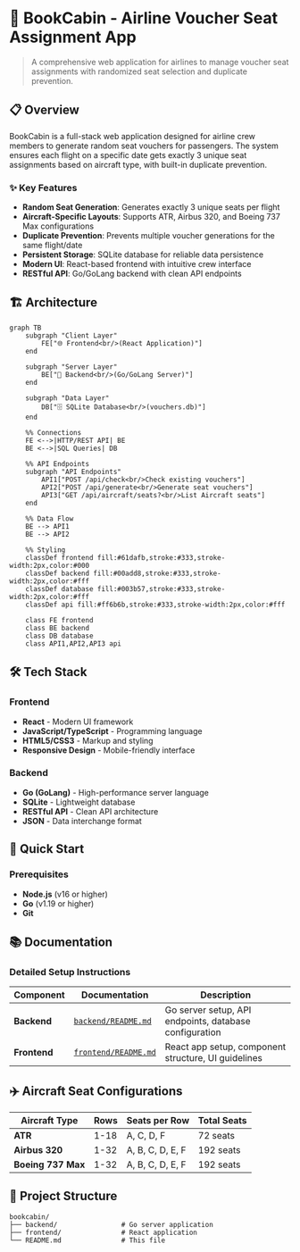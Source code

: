 # 🛫 BookCabin - Airline Voucher Seat Assignment App

> A comprehensive web application for airlines to manage voucher seat assignments with randomized seat selection and duplicate prevention.

## 📋 Overview

BookCabin is a full-stack web application designed for airline crew members to generate random seat vouchers for passengers. The system ensures each flight on a specific date gets exactly 3 unique seat assignments based on aircraft type, with built-in duplicate prevention.

### ✨ Key Features

- **Random Seat Generation**: Generates exactly 3 unique seats per flight
- **Aircraft-Specific Layouts**: Supports ATR, Airbus 320, and Boeing 737 Max configurations
- **Duplicate Prevention**: Prevents multiple voucher generations for the same flight/date
- **Persistent Storage**: SQLite database for reliable data persistence
- **Modern UI**: React-based frontend with intuitive crew interface
- **RESTful API**: Go/GoLang backend with clean API endpoints

## 🏗️ Architecture

```mermaid
graph TB
    subgraph "Client Layer"
        FE["🌐 Frontend<br/>(React Application)"]
    end
    
    subgraph "Server Layer"
        BE["🚀 Backend<br/>(Go/GoLang Server)"]
    end
    
    subgraph "Data Layer"
        DB["🗄️ SQLite Database<br/>(vouchers.db)"]
    end
    
    %% Connections
    FE <-->|HTTP/REST API| BE
    BE <-->|SQL Queries| DB
    
    %% API Endpoints
    subgraph "API Endpoints"
        API1["POST /api/check<br/>Check existing vouchers"]
        API2["POST /api/generate<br/>Generate seat vouchers"]
        API3["GET /api/aircraft/seats?<br/>List Aircraft seats"]
    end
    
    %% Data Flow
    BE --> API1
    BE --> API2
    
    %% Styling
    classDef frontend fill:#61dafb,stroke:#333,stroke-width:2px,color:#000
    classDef backend fill:#00add8,stroke:#333,stroke-width:2px,color:#fff
    classDef database fill:#003b57,stroke:#333,stroke-width:2px,color:#fff
    classDef api fill:#ff6b6b,stroke:#333,stroke-width:2px,color:#fff
    
    class FE frontend
    class BE backend
    class DB database
    class API1,API2,API3 api
```

## 🛠️ Tech Stack

### Frontend
- **React** - Modern UI framework
- **JavaScript/TypeScript** - Programming language
- **HTML5/CSS3** - Markup and styling
- **Responsive Design** - Mobile-friendly interface

### Backend
- **Go (GoLang)** - High-performance server language
- **SQLite** - Lightweight database
- **RESTful API** - Clean API architecture
- **JSON** - Data interchange format

## 🚀 Quick Start

### Prerequisites
- **Node.js** (v16 or higher)
- **Go** (v1.19 or higher)
- **Git**

## 📚 Documentation

### Detailed Setup Instructions

| Component | Documentation | Description |
|-----------|---------------|-------------|
| **Backend** | [`backend/README.md`](./backend/README.md) | Go server setup, API endpoints, database configuration |
| **Frontend** | [`frontend/README.md`](./frontend/README.md) | React app setup, component structure, UI guidelines |

## ✈️ Aircraft Seat Configurations

| Aircraft Type | Rows | Seats per Row | Total Seats |
|---------------|------|---------------|-------------|
| **ATR** | 1-18 | A, C, D, F | 72 seats |
| **Airbus 320** | 1-32 | A, B, C, D, E, F | 192 seats |
| **Boeing 737 Max** | 1-32 | A, B, C, D, E, F | 192 seats |

## 📁 Project Structure

```
bookcabin/
├── backend/                # Go server application
├── frontend/               # React application
└── README.md               # This file
```
